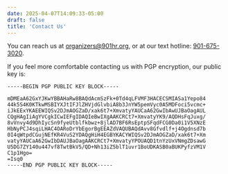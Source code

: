 ```yaml
---
date: 2025-04-07T14:09:33-05:00
draft: false
title: 'Contact Us'
---
```


You can reach us at organizers@901hr.org, or at our text hotline: [901-675-3020](sms:+19016753030).

If you feel more comfortable contacting us with PGP encryption, our public key is:

```
-----BEGIN PGP PUBLIC KEY BLOCK-----

mDMEaA62GxYJKwYBBAHaRw8BAQdAcmSzFk+0Td4qLFVMF3HACECSMIASa1Yepo84
44k5S4K0KTkwMSBIYXJtIFJlZHVjdGlvbiA8b3JnYW5pemVyc0A5MDFoci5vcmc+
iJkEExYKAEEWIQSv2DJmAOGZaD/xak6t7+XmvatyYAUCaA62GwIbAwUJBaOagAUL
CQgHAgIiAgYVCgkICwIEFgIDAQIeBwIXgAAKCRCt7+XmvatyYK9/AQDHsFqJuxg/
8vVnvy4d9DhIycSn9fyeUtblfkbwz+8jlAD7BF6RsEptpSFqdFCG0Da0i1V5XNzE
HbNyPCJ4sqiLHAC4OARoDrYbEgorBgEEAZdVAQUBAQdAvv8Gfvdlf+j4Ogdnsd7b
0I4qWtpdCGujNEfKR4VuS2YDAQgHiH4EGBYKACYWIQSv2DJmAOGZaD/xak6t7+Xm
vatyYAUCaA62GwIbDAUJBaOagAAKCRCt7+XmvatyYPOUAQD1tnYzUxVNmgZDsawG
U5DG7ZY140u447vf8TwtBkV5/QD+Nh13iZ5blT1uvr1BoUDKASB0aBUKPyfzVM1V
C1p1Hgo=
=Isq0
-----END PGP PUBLIC KEY BLOCK-----
```

